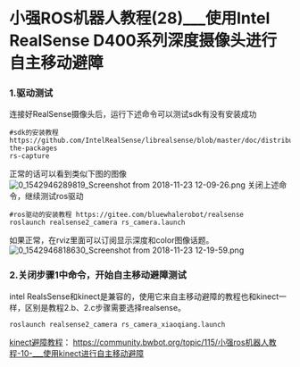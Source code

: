# 小强ROS机器人教程(28)___使用Intel RealSense D400系列深度摄像头进行自主移动避障<br>
### 1.驱动测试
连接好RealSense摄像头后，运行下述命令可以测试sdk有没有安装成功
```
#sdk的安装教程 https://github.com/IntelRealSense/librealsense/blob/master/doc/distribution_linux.md#installing-the-packages
rs-capture  
```
正常的话可以看到类似下图的图像
![0_1542946289819_Screenshot from 2018-11-23 12-09-26.png](http://community.bwbot.org/assets/uploads/files/1542946295614-screenshot-from-2018-11-23-12-09-26-resized.png) 
关闭上述命令，继续测试ros驱动
```
#ros驱动的安装教程 https://gitee.com/bluewhalerobot/realsense
roslaunch realsense2_camera rs_camera.launch
```
如果正常，在rviz里面可以订阅显示深度和color图像话题。
![0_1542946818630_Screenshot from 2018-11-23 12-19-59.png](http://community.bwbot.org/assets/uploads/files/1542946824941-screenshot-from-2018-11-23-12-19-59-resized.png) 
### 2.关闭步骤1中命令，开始自主移动避障测试
intel RealsSense和kinect是兼容的，使用它来自主移动避障的教程也和kinect一样，区别是教程2.b、2.c步骤需要选择realsense。
```
roslaunch realsense2_camera rs_camera_xiaoqiang.launch
```
[kinect避障教程](https://community.bwbot.org/topic/115/%E5%B0%8F%E5%BC%BAros%E6%9C%BA%E5%99%A8%E4%BA%BA%E6%95%99%E7%A8%8B-10-___%E4%BD%BF%E7%94%A8kinect%E8%BF%9B%E8%A1%8C%E8%87%AA%E4%B8%BB%E7%A7%BB%E5%8A%A8%E9%81%BF%E9%9A%9C)：
https://community.bwbot.org/topic/115/小强ros机器人教程-10-___使用kinect进行自主移动避障
